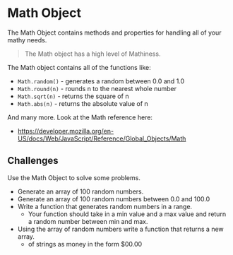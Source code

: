 # Math Object 

The Math Object contains methods and properties for handling all of your mathy needs. 

> The Math object has a high level of Mathiness. 

The Math object contains all of the functions like: 

- `Math.random()` - generates a random between 0.0 and 1.0
- `Math.round(n)` - rounds n to the nearest whole number
- `Math.sqrt(n)` - returns the square of n
- `Math.abs(n)` - returns the absolute value of n

And many more. Look at the Math reference here: 

- https://developer.mozilla.org/en-US/docs/Web/JavaScript/Reference/Global_Objects/Math

## Challenges 

Use the Math Object to solve some problems. 

- Generate an array of 100 random numbers. 
- Generate an array of 100 random numbers between 0.0 and 100.0
- Write a function that generates random numbers in a range. 
    - Your function should take in a min value and a max value and return a random number between min and max. 
- Using the array of random numbers write a function that returns a new array. 
    - of strings as money in the form $00.00

